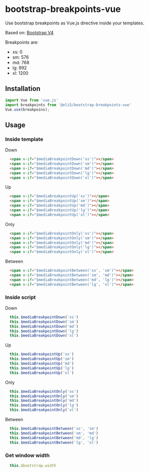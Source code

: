 # bootstrap-breakpoints-vue
Use bootstrap breakpoints as Vue.js directive inside your templates.

Based on: [Bootstrap V4](https://getbootstrap.com/docs/4.0/layout/overview/#responsive-breakpoints)

Breakpoints are:
* xs: 0
* sm: 576
* md: 768
* lg: 992
* xl: 1200

## Installation
```javascript
import Vue from 'vue.js'
import breakpoints from '@eli5/bootstrap-breakpoints-vue'
Vue.use(breakpoins);
```

## Usage
### Inside template
Down
```html
  <span v-if="$mediaBreakpointDown('xs')"></span>
  <span v-if="$mediaBreakpointDown('sm')"></span>
  <span v-if="$mediaBreakpointDown('md')"></span>
  <span v-if="$mediaBreakpointDown('lg')"></span>
  <span v-if="$mediaBreakpointDown('xl')"></span>
```
Up
```html
  <span v-if="$mediaBreakpointUp('xs')"></span>
  <span v-if="$mediaBreakpointUp('sm')"></span>
  <span v-if="$mediaBreakpointUp('md')"></span>
  <span v-if="$mediaBreakpointUp('lg')"></span>
  <span v-if="$mediaBreakpointUp('xl')"></span>
```
Only
```html
  <span v-if="$mediaBreakpointOnly('xs')"></span>
  <span v-if="$mediaBreakpointOnly('sm')"></span>
  <span v-if="$mediaBreakpointOnly('md')"></span>
  <span v-if="$mediaBreakpointOnly('lg')"></span>
  <span v-if="$mediaBreakpointOnly('xl')"></span>
```
Between
```html
  <span v-if="$mediaBreakpointBetween('xs', 'sm')"></span>
  <span v-if="$mediaBreakpointBetween('sm', 'md')"></span>
  <span v-if="$mediaBreakpointBetween('md', 'lg')"></span>
  <span v-if="$mediaBreakpointBetween('lg', 'xl')"></span>
```

### Inside script
Down
```javascript
  this.$mediaBreakpointDown('xs')
  this.$mediaBreakpointDown('sm')
  this.$mediaBreakpointDown('md')
  this.$mediaBreakpointDown('lg')
  this.$mediaBreakpointDown('xl')
```
Up
```javascript
  this.$mediaBreakpointUp('xs')
  this.$mediaBreakpointUp('sm')
  this.$mediaBreakpointUp('md')
  this.$mediaBreakpointUp('lg')
  this.$mediaBreakpointUp('xl')
```
Only
```javascript
  this.$mediaBreakpointOnly('xs')
  this.$mediaBreakpointOnly('sm')
  this.$mediaBreakpointOnly('md')
  this.$mediaBreakpointOnly('lg')
  this.$mediaBreakpointOnly('xl')
```
Between
```javascript
  this.$mediaBreakpointBetween('xs', 'sm')
  this.$mediaBreakpointBetween('sm', 'md')
  this.$mediaBreakpointBetween('md', 'lg')
  this.$mediaBreakpointBetween('lg', 'xl')
```

### Get window width
```javascript
  this.$bootstrap.width
```